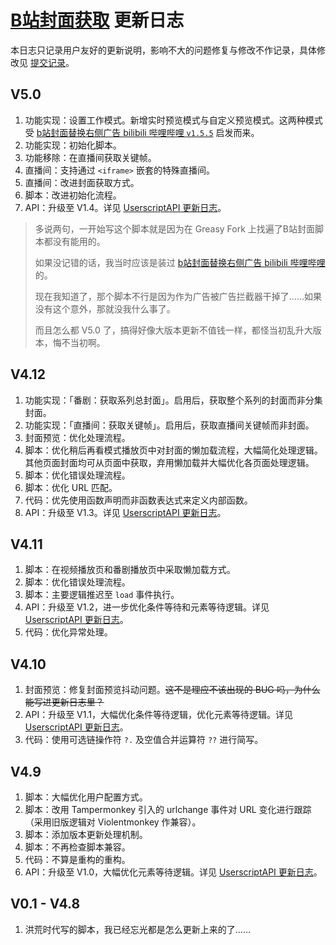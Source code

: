 # [B站封面获取](https://greasyfork.org/zh-CN/scripts/395575) 更新日志

本日志只记录用户友好的更新说明，影响不大的问题修复与修改不作记录，具体修改见 [提交记录](https://gitee.com/liangjiancang/userscript/commits/master/script/BilibiliCover)。

## V5.0

1. 功能实现：设置工作模式。新增实时预览模式与自定义预览模式。这两种模式受 [b站封面替换右侧广告 bilibili 哔哩哔哩 `v1.5.5`](https://greasyfork.org/zh-CN/scripts/390792?version=958799) 启发而来。
2. 功能实现：初始化脚本。
3. 功能移除：在直播间获取关键帧。
4. 直播间：支持通过 `<iframe>` 嵌套的特殊直播间。
5. 直播间：改进封面获取方式。
6. 脚本：改进初始化流程。
7. API：升级至 V1.4。详见 [UserscriptAPI 更新日志](https://gitee.com/liangjiancang/userscript/blob/master/lib/UserscriptAPI/changelog.md)。

> 多说两句，一开始写这个脚本就是因为在 Greasy Fork 上找遍了B站封面脚本都没有能用的。
>
> 如果没记错的话，我当时应该是装过 [b站封面替换右侧广告 bilibili 哔哩哔哩](https://greasyfork.org/zh-CN/scripts/390792) 的。
>
> 现在我知道了，那个脚本不行是因为作为广告被广告拦截器干掉了……如果没有这个意外，那就没我什么事了。
>
> 而且怎么都 V5.0 了，搞得好像大版本更新不值钱一样，都怪当初乱升大版本，悔不当初啊。

## V4.12

1. 功能实现：「番剧：获取系列总封面」。启用后，获取整个系列的封面而非分集封面。
2. 功能实现：「直播间：获取关键帧」。启用后，获取直播间关键帧而非封面。
3. 封面预览：优化处理流程。
4. 脚本：优化稍后再看模式播放页中对封面的懒加载流程，大幅简化处理逻辑。其他页面封面均可从页面中获取，弃用懒加载并大幅优化各页面处理逻辑。
5. 脚本：优化错误处理流程。
6. 脚本：优化 URL 匹配。
7. 代码：优先使用函数声明而非函数表达式来定义内部函数。
8. API：升级至 V1.3。详见 [UserscriptAPI 更新日志](https://gitee.com/liangjiancang/userscript/blob/master/lib/UserscriptAPI/changelog.md)。

## V4.11

1. 脚本：在视频播放页和番剧播放页中采取懒加载方式。
2. 脚本：优化错误处理流程。
3. 脚本：主要逻辑推迟至 `load` 事件执行。
4. API：升级至 V1.2，进一步优化条件等待和元素等待逻辑。详见 [UserscriptAPI 更新日志](https://gitee.com/liangjiancang/userscript/blob/master/lib/UserscriptAPI/changelog.md)。
5. 代码：优化异常处理。

## V4.10

1. 封面预览：修复封面预览抖动问题。~~这不是理应不该出现的 BUG 吗，为什么能写进更新日志里？~~
2. API：升级至 V1.1，大幅优化条件等待逻辑，优化元素等待逻辑。详见 [UserscriptAPI 更新日志](https://gitee.com/liangjiancang/userscript/blob/master/lib/UserscriptAPI/changelog.md)。
3. 代码：使用可选链操作符 `?.` 及空值合并运算符 `??` 进行简写。

## V4.9

1. 脚本：大幅优化用户配置方式。
2. 脚本：改用 Tampermonkey 引入的 urlchange 事件对 URL 变化进行跟踪（采用旧版逻辑对 Violentmonkey 作兼容）。
3. 脚本：添加版本更新处理机制。
4. 脚本：不再检查脚本兼容。
5. 代码：不算是重构的重构。
6. API：升级至 V1.0，大幅优化元素等待逻辑。详见 [UserscriptAPI 更新日志](https://gitee.com/liangjiancang/userscript/blob/master/lib/UserscriptAPI/changelog.md)。

## V0.1 - V4.8

1. 洪荒时代写的脚本，我已经忘光都是怎么更新上来的了……
